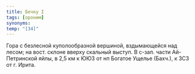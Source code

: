 ```yaml
---
title: Бечку I
tags: [ороним]
synonyms:
temp: "[З4]"
---
```


Гора с безлесной куполообразной вершиной, вздымающейся над лесом; на вост.
склоне вверху скальный выступ. В с-зап. части Ай-Петринской яйлы, в 2,5 км к ЮЮЗ
от нп Богатое Ущелье (Бахч.), к ЗСЗ от г. Ирита.
